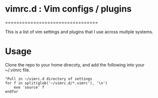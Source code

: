 # vimrc.d : Vim configs / plugins
=================================

This is a list of vim settings and plugins that I use across multple systems.

# Usage

Clone the repo to your home direcoty, and add the following into your ~/.vimrc file.

```Vim Script
"Pull in ~/vimrc.d directory of settings
for f in split(glob('~/vimrc.d/*.vimrc'), '\n')
    exe 'source' f
endfor
```
